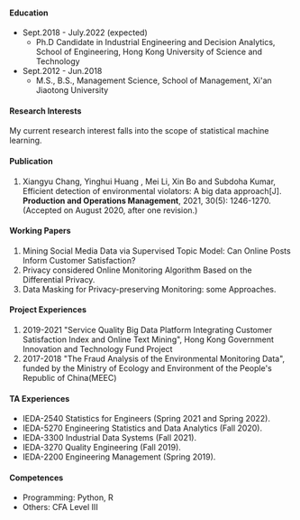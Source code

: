 
#### Education

- Sept.2018 - July.2022 (expected)
	* Ph.D Candidate in Industrial Engineering and Decision Analytics, School of Engineering, Hong Kong University of Science and Technology
- Sept.2012 - Jun.2018 
	* M.S., B.S., Management Science, School of Management, Xi'an Jiaotong University


#### Research Interests

My current research interest falls into the scope of statistical machine learning. 


#### Publication

1. Xiangyu Chang, Yinghui Huang , Mei Li, Xin Bo and Subdoha Kumar, Efficient detection of environmental violators: A big data approach[J]. **Production and Operations Management**, 2021, 30(5): 1246-1270. (Accepted on August 2020, after one revision.)

#### Working Papers

1. Mining Social Media Data via Supervised Topic Model: Can Online Posts Inform Customer Satisfaction?
2. Privacy considered Online Monitoring Algorithm Based on the Differential Privacy.
3. Data Masking for Privacy-preserving Monitoring: some Approaches.


#### Project Experiences

1. 2019-2021  "Service Quality Big Data Platform Integrating Customer Satisfaction Index and Online Text Mining", Hong Kong Government Innovation and Technology Fund Project
2. 2017-2018   "The Fraud Analysis of the Environmental Monitoring Data", funded by the Ministry of Ecology and Environment of the People's Republic of China(MEEC)


#### TA Experiences
* IEDA-2540 Statistics for Engineers (Spring 2021 and Spring 2022).
* IEDA-5270 Engineering Statistics and Data Analytics (Fall 2020).
* IEDA-3300 Industrial Data Systems (Fall 2021).
* IEDA-3270 Quality Engineering (Fall 2019).
* IEDA-2200 Engineering Management (Spring  2019).
		

#### Competences

- Programming: Python, R
- Others: CFA Level III



